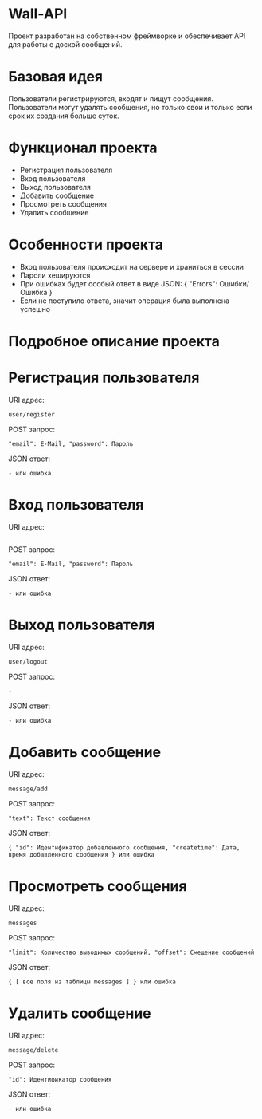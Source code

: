 # Wall-API
Проект разработан на собственном фреймворке и обеспечивает API для работы с доской сообщений.

# Базовая идея
Пользователи регистрируются, входят и пищут сообщения.
Пользователи могут удалять сообщения, но только свои и только если срок их создания больше суток.

# Функционал проекта
- Регистрация пользователя
- Вход пользователя
- Выход пользователя
- Добавить сообщение
- Просмотреть сообщения
- Удалить сообщение

# Особенности проекта
- Вход пользователя происходит на сервере и храниться в сессии
- Пароли хешируются
- При ошибках будет особый ответ в виде JSON: { "Errors": Ошибки/Ошибка }
- Если не поступило ответа, значит операция была выполнена успешно

# Подробное описание проекта

# Регистрация пользователя
URI адрес: 
```
user/register
```
POST запрос: 
```
"email": E-Mail, "password": Пароль
```
JSON ответ: 
```
- или ошибка
```

# Вход пользователя
URI адрес: 
```user/login
```
POST запрос: 
```
"email": E-Mail, "password": Пароль
```
JSON ответ: 
```
- или ошибка
```

# Выход пользователя
URI адрес: 
```
user/logout
```
POST запрос: 
```
-
```
JSON ответ: 
```
- или ошибка
```

# Добавить сообщение
URI адрес: 
```
message/add
```
POST запрос: 
```
"text": Текст сообщения
```
JSON ответ: 
```
{ "id": Идентификатор добавленного сообщения, "createtime": Дата, время добавленного сообщения } или ошибка
```

# Просмотреть сообщения
URI адрес: 
```
messages
```
POST запрос: 
```
"limit": Количество выводимых сообщений, "offset": Смещение сообщений
```
JSON ответ: 
```
{ [ все поля из таблицы messages ] } или ошибка
```

# Удалить сообщение
URI адрес: 
```
message/delete
```
POST запрос: 
```
"id": Идентификатор сообщения
```
JSON ответ: 
```
- или ошибка
```
